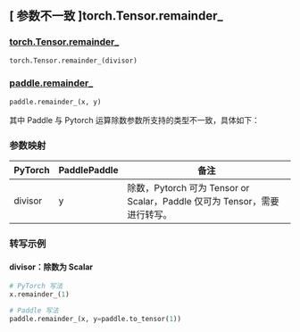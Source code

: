 ## [ 参数不一致 ]torch.Tensor.remainder_
### [torch.Tensor.remainder_](https://pytorch.org/docs/stable/generated/torch.Tensor.remainder_.html?highlight=torch+tensor+remainder_#torch.Tensor.remainder_)

```python
torch.Tensor.remainder_(divisor)
```

### [paddle.remainder_](https://www.paddlepaddle.org.cn/documentation/docs/zh/develop/api/paddle/remainder__cn.html#remainder)

```python
paddle.remainder_(x, y)
```


其中 Paddle 与 Pytorch 运算除数参数所支持的类型不一致，具体如下：

### 参数映射
| PyTorch       | PaddlePaddle | 备注                                                   |
| ------------- | ------------ | ------------------------------------------------------ |
| divisor         | y            | 除数，Pytorch 可为 Tensor or Scalar，Paddle 仅可为 Tensor，需要进行转写。   |

### 转写示例
#### divisor：除数为 Scalar
```python
# PyTorch 写法
x.remainder_(1)

# Paddle 写法
paddle.remainder_(x, y=paddle.to_tensor(1))
```
